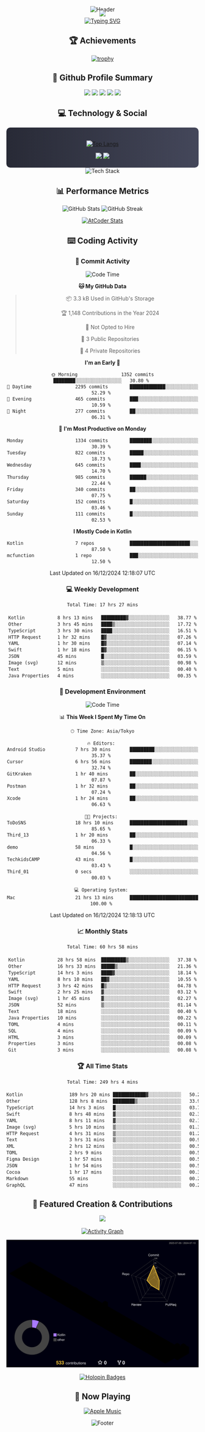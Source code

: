 <div align="center">
  
![Header](https://capsule-render.vercel.app/api?type=waving&color=gradient&customColorList=12&height=300&section=header&text=Welcome%20to%20Batapii's%20Universe&fontSize=50&animation=fadeIn&fontAlignY=40&desc=Android%20Developer%20|%20Kotlin%20LOVE%20)

<div style="margin-top: -20px;">
  <img src="https://readme-typing-svg.herokuapp.com/?lines=Crafting+Android+Experiences;Building+Tomorrow's+Apps+Today;Always+Learning,+Always+Growing&font=Fira%20Code&center=true&width=440&height=45&color=f75c7e&vCenter=true&size=22&pause=1000">
</div>

<a href="https://git.io/typing-svg">
  <img src="https://readme-typing-svg.demolab.com?font=Fira+Code&weight=600&size=28&duration=4000&pause=1000&center=true&vCenter=true&width=800&lines=Hey+there!+I'm+Batapii+%F0%9F%91%8B;Android+Developer+from+Japan+%F0%9F%87%AF%F0%9F%87%B5" alt="Typing SVG" />
</a>

## 🏆 Achievements

[![trophy](https://github-profile-trophy.vercel.app/?username=batapii&theme=onestar&no-frame=true&no-bg=true&column=8&rank=SECRET,SSS,SS,S,AAA,AA,A,B,C,?&margin-w=10&margin-h=10)](https://github.com/ryo-ma/github-profile-trophy)

## 🎯 Github Profile Summary

<div align="center">
  <img src="http://github-profile-summary-cards.vercel.app/api/cards/profile-details?username=batapii&theme=radical" />
  <img src="http://github-profile-summary-cards.vercel.app/api/cards/repos-per-language?username=batapii&theme=radical" />
  <img src="http://github-profile-summary-cards.vercel.app/api/cards/most-commit-language?username=batapii&theme=radical" />
  <img src="http://github-profile-summary-cards.vercel.app/api/cards/stats?username=batapii&theme=radical" />
  <img src="http://github-profile-summary-cards.vercel.app/api/cards/productive-time?username=batapii&theme=radical" />
</div>

## 💻 Technology & Social

<div align="center" style="background: linear-gradient(to right, #282A36, #44475A); padding: 20px; border-radius: 10px;">

[![Top Langs](https://github-readme-stats.vercel.app/api/top-langs/?username=batapii
)](https://github.com/anuraghazra/github-readme-stats)

<div style="margin-top: 15px">
<a href="https://github.com/batapii"><img src="https://img.shields.io/github/followers/batapii?style=for-the-badge&logo=github&label=Follow&color=ff6e96&labelColor=282A36"/></a>
<a href="https://twitter.com/batapii3939"><img src="https://img.shields.io/twitter/follow/batapii?style=for-the-badge&logo=twitter&color=1DA1F2&labelColor=282A36&label= Twitter"/></a>
</div>

</div>

<div align="center">
<img src="https://github-readme-tech-stack.vercel.app/api/cards?title=Tech+Stack&align=center&titleAlign=center&fontSize=20&lineHeight=10&lineCount=4&theme=github_dark&width=800&bg=%230D1117&badge=%23161B22&border=%2321262D&titleColor=%2358A6FF&line1=kotlin%2Ckotlin%2C0095D5%3Bandroid%2Candroid%2C00ff00%3Bjetpackcompose%2Cjetpack%2C4285F4%3B&line2=swift%2Cswift%2CFA7343%3Bfirebase%2Cfirebase%2CFFCA28%3Bgithub%2Cgithub%2C181717%3B&line3=typescript%2Ctypescript%2C3178C6%3Bgraphql%2Cgraphql%2CE10098%3Bsupabase%2Csupabase%2C3FCF8E%3B&line4=gradle%2Cgradle%2C02303A%3Bgitkraken%2Cgitkraken%2C179287%3Bpostman%2Cpostman%2CFF6C37%3B" alt="Tech Stack" />
</div>



## 📊 Performance Metrics

<div align="center">

![GitHub Stats](https://github-readme-stats.vercel.app/api?username=batapii&show_icons=true&theme=radical&hide_border=true&bg_color=0D1117)
![GitHub Streak](https://github-readme-streak-stats.herokuapp.com/?user=batapii&theme=radical&hide_border=true&background=0D1117)

[![AtCoder Stats](https://atcoder-readme-stats.vercel.app/stats/batapii3939?theme=dark&show_history=5&width=495)](https://github.com/iwbc-mzk/atcoder-readme-stats)

</div>

## ⌨️ Coding Activity

### 🌟 Commit Activity
<!--START_SECTION:commit-stats-->
![Code Time](http://img.shields.io/badge/Code%20Time-377%20hrs%2039%20mins-blue)

**🐱 My GitHub Data** 

> 📦 3.3 kB Used in GitHub's Storage 
 > 
> 🏆 1,148 Contributions in the Year 2024
 > 
> 🚫 Not Opted to Hire
 > 
> 📜 3 Public Repositories 
 > 
> 🔑 4 Private Repositories 
 > 
**I'm an Early 🐤** 

```text
🌞 Morning                1352 commits        ████████░░░░░░░░░░░░░░░░░   30.80 % 
🌆 Daytime                2295 commits        █████████████░░░░░░░░░░░░   52.29 % 
🌃 Evening                465 commits         ███░░░░░░░░░░░░░░░░░░░░░░   10.59 % 
🌙 Night                  277 commits         ██░░░░░░░░░░░░░░░░░░░░░░░   06.31 % 
```
📅 **I'm Most Productive on Monday** 

```text
Monday                   1334 commits        ████████░░░░░░░░░░░░░░░░░   30.39 % 
Tuesday                  822 commits         █████░░░░░░░░░░░░░░░░░░░░   18.73 % 
Wednesday                645 commits         ████░░░░░░░░░░░░░░░░░░░░░   14.70 % 
Thursday                 985 commits         ██████░░░░░░░░░░░░░░░░░░░   22.44 % 
Friday                   340 commits         ██░░░░░░░░░░░░░░░░░░░░░░░   07.75 % 
Saturday                 152 commits         █░░░░░░░░░░░░░░░░░░░░░░░░   03.46 % 
Sunday                   111 commits         █░░░░░░░░░░░░░░░░░░░░░░░░   02.53 % 
```


**I Mostly Code in Kotlin** 

```text
Kotlin                   7 repos             ██████████████████████░░░   87.50 % 
mcfunction               1 repo              ███░░░░░░░░░░░░░░░░░░░░░░   12.50 % 
```




 Last Updated on 16/12/2024 12:18:07 UTC
<!--END_SECTION:commit-stats-->

### 💻 Weekly Development
<!--START_SECTION:wakatime-->

```txt
Total Time: 17 hrs 27 mins

Kotlin            8 hrs 13 mins   █████████▓░░░░░░░░░░░░░░░   38.77 %
Other             3 hrs 45 mins   ████▒░░░░░░░░░░░░░░░░░░░░   17.72 %
TypeScript        3 hrs 30 mins   ████░░░░░░░░░░░░░░░░░░░░░   16.51 %
HTTP Request      1 hr 32 mins    █▓░░░░░░░░░░░░░░░░░░░░░░░   07.26 %
YAML              1 hr 30 mins    █▓░░░░░░░░░░░░░░░░░░░░░░░   07.14 %
Swift             1 hr 18 mins    █▓░░░░░░░░░░░░░░░░░░░░░░░   06.15 %
JSON              45 mins         █░░░░░░░░░░░░░░░░░░░░░░░░   03.59 %
Image (svg)       12 mins         ▒░░░░░░░░░░░░░░░░░░░░░░░░   00.98 %
Text              5 mins          ░░░░░░░░░░░░░░░░░░░░░░░░░   00.40 %
Java Properties   4 mins          ░░░░░░░░░░░░░░░░░░░░░░░░░   00.35 %
```

<!--END_SECTION:wakatime-->

### 🔨 Development Environment
<!--START_SECTION:dev-stats-->
![Code Time](http://img.shields.io/badge/Code%20Time-377%20hrs%2039%20mins-blue)

📊 **This Week I Spent My Time On** 

```text
🕑︎ Time Zone: Asia/Tokyo

🔥 Editors: 
Android Studio           7 hrs 30 mins       █████████░░░░░░░░░░░░░░░░   35.37 % 
Cursor                   6 hrs 56 mins       ████████░░░░░░░░░░░░░░░░░   32.74 % 
GitKraken                1 hr 40 mins        ██░░░░░░░░░░░░░░░░░░░░░░░   07.87 % 
Postman                  1 hr 32 mins        ██░░░░░░░░░░░░░░░░░░░░░░░   07.24 % 
Xcode                    1 hr 24 mins        ██░░░░░░░░░░░░░░░░░░░░░░░   06.63 % 

🐱‍💻 Projects: 
ToDoSNS                  18 hrs 10 mins      █████████████████████░░░░   85.65 % 
Third_13                 1 hr 20 mins        ██░░░░░░░░░░░░░░░░░░░░░░░   06.33 % 
demo                     58 mins             █░░░░░░░░░░░░░░░░░░░░░░░░   04.56 % 
TechkidsCAMP             43 mins             █░░░░░░░░░░░░░░░░░░░░░░░░   03.43 % 
Third_01                 0 secs              ░░░░░░░░░░░░░░░░░░░░░░░░░   00.03 % 

💻 Operating System: 
Mac                      21 hrs 13 mins      █████████████████████████   100.00 % 
```


 Last Updated on 16/12/2024 12:18:13 UTC
<!--END_SECTION:dev-stats-->

### 📈 Monthly Stats
<!--START_SECTION:wakamonth-->

```txt
Total Time: 60 hrs 58 mins

Kotlin            28 hrs 58 mins  █████████▒░░░░░░░░░░░░░░░   37.38 %
Other             16 hrs 33 mins  █████▒░░░░░░░░░░░░░░░░░░░   21.36 %
TypeScript        14 hrs 3 mins   ████▓░░░░░░░░░░░░░░░░░░░░   18.14 %
YAML              8 hrs 10 mins   ██▓░░░░░░░░░░░░░░░░░░░░░░   10.55 %
HTTP Request      3 hrs 42 mins   █▒░░░░░░░░░░░░░░░░░░░░░░░   04.78 %
Swift             2 hrs 25 mins   ▓░░░░░░░░░░░░░░░░░░░░░░░░   03.12 %
Image (svg)       1 hr 45 mins    ▓░░░░░░░░░░░░░░░░░░░░░░░░   02.27 %
JSON              52 mins         ▒░░░░░░░░░░░░░░░░░░░░░░░░   01.14 %
Text              18 mins         ░░░░░░░░░░░░░░░░░░░░░░░░░   00.40 %
Java Properties   10 mins         ░░░░░░░░░░░░░░░░░░░░░░░░░   00.22 %
TOML              4 mins          ░░░░░░░░░░░░░░░░░░░░░░░░░   00.11 %
SQL               4 mins          ░░░░░░░░░░░░░░░░░░░░░░░░░   00.09 %
HTML              3 mins          ░░░░░░░░░░░░░░░░░░░░░░░░░   00.09 %
Properties        3 mins          ░░░░░░░░░░░░░░░░░░░░░░░░░   00.08 %
Git               3 mins          ░░░░░░░░░░░░░░░░░░░░░░░░░   00.08 %
```

<!--END_SECTION:wakamonth-->

### 🏆 All Time Stats
<!--START_SECTION:wakaalltime-->

```txt
Total Time: 249 hrs 4 mins

Kotlin                 189 hrs 20 mins ████████████▓░░░░░░░░░░░░   50.20 %
Other                  128 hrs 8 mins  ████████▒░░░░░░░░░░░░░░░░   33.97 %
TypeScript             14 hrs 3 mins   █░░░░░░░░░░░░░░░░░░░░░░░░   03.73 %
Swift                  8 hrs 48 mins   ▓░░░░░░░░░░░░░░░░░░░░░░░░   02.34 %
YAML                   8 hrs 11 mins   ▓░░░░░░░░░░░░░░░░░░░░░░░░   02.17 %
Image (svg)            5 hrs 10 mins   ▒░░░░░░░░░░░░░░░░░░░░░░░░   01.37 %
HTTP Request           4 hrs 31 mins   ▒░░░░░░░░░░░░░░░░░░░░░░░░   01.20 %
Text                   3 hrs 31 mins   ▒░░░░░░░░░░░░░░░░░░░░░░░░   00.94 %
XML                    2 hrs 12 mins   ░░░░░░░░░░░░░░░░░░░░░░░░░   00.59 %
TOML                   2 hrs 9 mins    ░░░░░░░░░░░░░░░░░░░░░░░░░   00.57 %
Figma Design           1 hr 57 mins    ░░░░░░░░░░░░░░░░░░░░░░░░░   00.52 %
JSON                   1 hr 54 mins    ░░░░░░░░░░░░░░░░░░░░░░░░░   00.50 %
Cocoa                  1 hr 17 mins    ░░░░░░░░░░░░░░░░░░░░░░░░░   00.34 %
Markdown               55 mins         ░░░░░░░░░░░░░░░░░░░░░░░░░   00.25 %
GraphQL                47 mins         ░░░░░░░░░░░░░░░░░░░░░░░░░   00.21 %
```

<!--END_SECTION:wakaalltime-->


## 🌟 Featured Creation & Contributions

<div align="center">
  <a href="https://github.com/batapii/ToDoSNS">
    <img src="https://github-readme-stats.vercel.app/api/pin/?username=batapii&repo=ToDoSNS&theme=radical&hide_border=true&bg_color=0D1117" />
  </a>

[![Activity Graph](https://github-readme-activity-graph.vercel.app/graph?username=batapii&custom_title=Contribution%20Graph&hide_border=true&theme=radical&bg_color=0D1117)](https://github.com/ashutosh00710/github-readme-activity-graph)

![3D Contrib](./profile-3d-contrib/profile-night-rainbow.svg)

[![Holopin Badges](https://holopin.me/batapii)](https://holopin.io/@batapii)

</div>

## 🎵 Now Playing

<div align="center">
  
[![Apple Music](https://music-profile.rayriffy.com/theme/dark.svg?uid=001005.6598667d2ffd4a10a4f429edd0ba24c4.1156)](https://github.com/rayriffy/apple-music-github-profile)

</div>

![Footer](https://capsule-render.vercel.app/api?type=waving&color=gradient&customColorList=12&height=100&section=footer)

</div>
